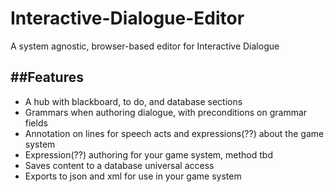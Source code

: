 # Interactive-Dialogue-Editor
A system agnostic, browser-based editor for Interactive Dialogue


##Features
----------
* A hub with blackboard, to do, and database sections
* Grammars when authoring dialogue, with preconditions on grammar fields
* Annotation on lines for speech acts and expressions(??) about the game system
* Expression(??) authoring for your game system, method tbd
* Saves content to a database universal access
* Exports to json and xml for use in your game system